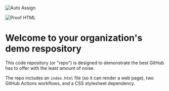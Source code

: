 ![Auto Assign](https://github.com/DerejSoft/demo-repository/actions/workflows/auto-assign.yml/badge.svg)

![Proof HTML](https://github.com/DerejSoft/demo-repository/actions/workflows/proof-html.yml/badge.svg)

# Welcome to your organization's demo respository
This code repository (or "repo") is designed to demonstrate the best GitHub has to offer with the least amount of noise.

The repo includes an `index.html` file (so it can render a web page), two GitHub Actions workflows, and a CSS stylesheet dependency.
